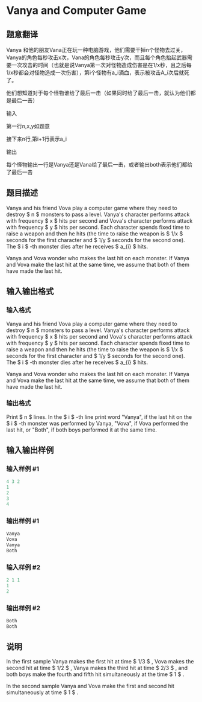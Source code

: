 # Vanya and Computer Game

## 题意翻译

Vanya 和他的朋友Vana正在玩一种电脑游戏，他们需要干掉n个怪物去过关，Vanya的角色每秒攻击x次，Vana的角色每秒攻击y次，而且每个角色抬起武器需要一次攻击的时间（也就是说Vanya第一次对怪物造成伤害是在1/x秒，且之后每1/x秒都会对怪物造成一次伤害），第i个怪物有a_i滴血，表示被攻击A_i次后就死了。

他们想知道对于每个怪物谁给了最后一击（如果同时给了最后一击，就认为他们都是最后一击）

输入

第一行n,x,y如题意

接下来n行,第i+1行表示a_i

输出

每个怪物输出一行是Vanya还是Vana给了最后一击，或者输出both表示他们都给了最后一击

## 题目描述

Vanya and his friend Vova play a computer game where they need to destroy $ n $ monsters to pass a level. Vanya's character performs attack with frequency $ x $ hits per second and Vova's character performs attack with frequency $ y $ hits per second. Each character spends fixed time to raise a weapon and then he hits (the time to raise the weapon is $ 1/x $ seconds for the first character and $ 1/y $ seconds for the second one). The $ i $ -th monster dies after he receives $ a_{i} $ hits.

Vanya and Vova wonder who makes the last hit on each monster. If Vanya and Vova make the last hit at the same time, we assume that both of them have made the last hit.

## 输入输出格式

### 输入格式

Vanya and his friend Vova play a computer game where they need to destroy $ n $ monsters to pass a level. Vanya's character performs attack with frequency $ x $ hits per second and Vova's character performs attack with frequency $ y $ hits per second. Each character spends fixed time to raise a weapon and then he hits (the time to raise the weapon is $ 1/x $ seconds for the first character and $ 1/y $ seconds for the second one). The $ i $ -th monster dies after he receives $ a_{i} $ hits.

Vanya and Vova wonder who makes the last hit on each monster. If Vanya and Vova make the last hit at the same time, we assume that both of them have made the last hit.

### 输出格式

Print $ n $ lines. In the $ i $ -th line print word "Vanya", if the last hit on the $ i $ -th monster was performed by Vanya, "Vova", if Vova performed the last hit, or "Both", if both boys performed it at the same time.

## 输入输出样例

### 输入样例 #1

```cpp
4 3 2
1
2
3
4

```
### 输出样例 #1

```cpp
Vanya
Vova
Vanya
Both

```
### 输入样例 #2

```cpp
2 1 1
1
2

```
### 输出样例 #2

```cpp
Both
Both

```
## 说明

In the first sample Vanya makes the first hit at time $ 1/3 $ , Vova makes the second hit at time $ 1/2 $ , Vanya makes the third hit at time $ 2/3 $ , and both boys make the fourth and fifth hit simultaneously at the time $ 1 $ .

In the second sample Vanya and Vova make the first and second hit simultaneously at time $ 1 $ .

